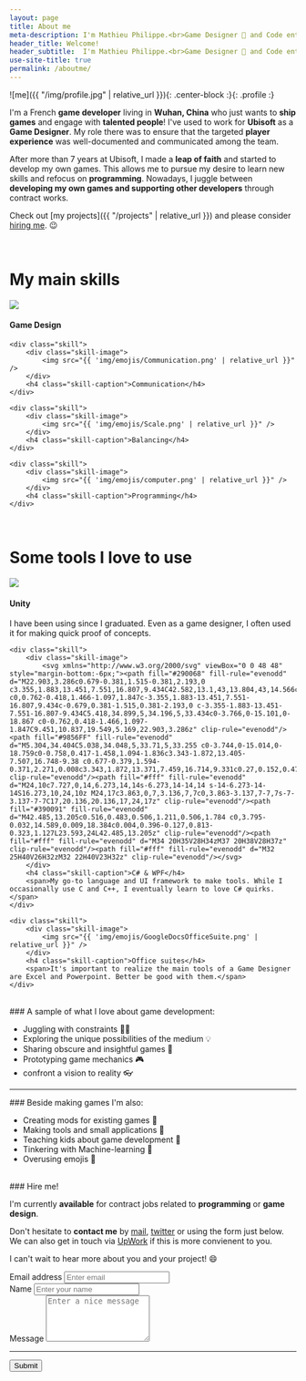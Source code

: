 ```yaml
---
layout: page
title: About me
meta-description: I'm Mathieu Philippe.<br>Game Designer 🎲 and Code enthusiast. 👩‍💻
header_title: Welcome!
header_subtitle:  I'm Mathieu Philippe.<br>Game Designer 🎲 and Code enthusiast. 👩‍💻
use-site-title: true
permalink: /aboutme/
---
```


![me]({{ "/img/profile.jpg" | relative_url }}){: .center-block :}{: .profile :}

I'm a French **game developer** living in **Wuhan, China** who just wants to **ship games** and engage with **talented people**!
I've used to work for **Ubisoft** as a **Game Designer**. My role there was to ensure that the targeted  **player experience** was well-documented and communicated among the team.

After more than 7 years at Ubisoft, I made a **leap of faith** and started to develop my own games. This allows me to pursue my desire to learn new skills and refocus on **programming**.
Nowadays, I juggle between **developing my own games and supporting other developers** through contract works.

Check out [my projects]({{ "/projects" | relative_url }}) and please consider [hiring me](#hire-me). 😉 

<br/>

<div class="centered">
	<h1>My main skills</h1>
</div>

<div class="centered">
	<div class="skill">
		<div class="skill-image">
			<img src="{{ 'img/emojis/Die.png' | relative_url }}" />
		</div>
		<h4 class="skill-caption">Game Design</h4>
	</div>

	<div class="skill">
		<div class="skill-image">
			<img src="{{ 'img/emojis/Communication.png' | relative_url }}" />
		</div>
		<h4 class="skill-caption">Communication</h4>
	</div>
	
	<div class="skill">
		<div class="skill-image">
			<img src="{{ 'img/emojis/Scale.png' | relative_url }}" />
		</div>
		<h4 class="skill-caption">Balancing</h4>
	</div>
	
	<div class="skill">
		<div class="skill-image">
			<img src="{{ 'img/emojis/computer.png' | relative_url }}" />
		</div>
		<h4 class="skill-caption">Programming</h4>
	</div>
</div>

<br/>

<div class="centered">
	<h1>Some tools I love to use</h1>
</div>

<div class="centered">
	<div class="skill">
		<div class="skill-image">
			<img src="{{ 'img/emojis/Unity.png' | relative_url }}" />
		</div>
		<h4 class="skill-caption">Unity</h4>
		<span>I have been using since I graduated. Even as a game designer, I often used it for making quick proof of concepts.</span>
	</div>

	<div class="skill">
		<div class="skill-image">
			<svg xmlns="http://www.w3.org/2000/svg" viewBox="0 0 48 48" style="margin-bottom:-6px;"><path fill="#290068" fill-rule="evenodd" d="M22.903,3.286c0.679-0.381,1.515-0.381,2.193,0 c3.355,1.883,13.451,7.551,16.807,9.434C42.582,13.1,43,13.804,43,14.566c0,3.766,0,15.101,0,18.867 c0,0.762-0.418,1.466-1.097,1.847c-3.355,1.883-13.451,7.551-16.807,9.434c-0.679,0.381-1.515,0.381-2.193,0 c-3.355-1.883-13.451-7.551-16.807-9.434C5.418,34.899,5,34.196,5,33.434c0-3.766,0-15.101,0-18.867 c0-0.762,0.418-1.466,1.097-1.847C9.451,10.837,19.549,5.169,22.903,3.286z" clip-rule="evenodd"/><path fill="#9856FF" fill-rule="evenodd" d="M5.304,34.404C5.038,34.048,5,33.71,5,33.255 c0-3.744,0-15.014,0-18.759c0-0.758,0.417-1.458,1.094-1.836c3.343-1.872,13.405-7.507,16.748-9.38 c0.677-0.379,1.594-0.371,2.271,0.008c3.343,1.872,13.371,7.459,16.714,9.331c0.27,0.152,0.476,0.335,0.66,0.576L5.304,34.404z" clip-rule="evenodd"/><path fill="#fff" fill-rule="evenodd" d="M24,10c7.727,0,14,6.273,14,14s-6.273,14-14,14 s-14-6.273-14-14S16.273,10,24,10z M24,17c3.863,0,7,3.136,7,7c0,3.863-3.137,7-7,7s-7-3.137-7-7C17,20.136,20.136,17,24,17z" clip-rule="evenodd"/><path fill="#390091" fill-rule="evenodd" d="M42.485,13.205c0.516,0.483,0.506,1.211,0.506,1.784 c0,3.795-0.032,14.589,0.009,18.384c0.004,0.396-0.127,0.813-0.323,1.127L23.593,24L42.485,13.205z" clip-rule="evenodd"/><path fill="#fff" fill-rule="evenodd" d="M34 20H35V28H34zM37 20H38V28H37z" clip-rule="evenodd"/><path fill="#fff" fill-rule="evenodd" d="M32 25H40V26H32zM32 22H40V23H32z" clip-rule="evenodd"/></svg>
		</div>
		<h4 class="skill-caption">C# & WPF</h4>
		<span>My go-to language and UI framework to make tools. While I occasionally use C and C++, I eventually learn to love C# quirks.</span>
	</div>
	
	<div class="skill">
		<div class="skill-image">
			<img src="{{ 'img/emojis/GoogleDocsOfficeSuite.png' | relative_url }}" />
		</div>
		<h4 class="skill-caption">Office suites</h4>
		<span>It's important to realize the main tools of a Game Designer are Excel and Powerpoint. Better be good with them.</span>
	</div>
</div>

<br/>
### A sample of what I love about game development:

- Juggling with constraints 🤹‍♂️
- Exploring the unique possibilities of the medium 💡
- Sharing obscure and insightful games 🔎
- Prototyping game mechanics 🎮
- confront a vision to reality 👓

<hr>
### Beside making games I'm also:

- Creating mods for existing games 🚧
- Making tools and small applications 🔨
- Teaching kids about game development 🧒
- Tinkering with Machine-learning 🧠
- Overusing emojis 🚯

<br/>
### Hire me!

I'm currently **available** for contract jobs related to **programming** or **game design**.

Don't hesitate to **contact me** by [mail](mailto:mathieuphilippe.dev@gmail.com), [twitter](https://twitter.com/MoArtis) or using the form just below.<br/>
We can also get in touch via [UpWork](https://www.upwork.com/freelancers/~01cf1023f6add888ea) if this is more convienent to you.

I can't wait to hear more about you and your project! 😄

<form accept-charset="UTF-8" action="https://getform.io/f/ca7ae041-06a5-474c-8e7f-53d85bc9371b" method="POST" enctype="multipart/form-data">
       <div class="form-group">
        <label for="inputEmail" required="required">Email address</label>
        <input type="email" name="email" class="form-control" id="inputEmail" aria-describedby="emailHelp" placeholder="Enter email">
      </div>
      <div class="form-group">
        <label for="inputName">Name</label>
        <input type="text" name="name" class="form-control" id="inputName" placeholder="Enter your name" required="required">
      </div>
	  <div class="form-group">
        <label for="Message">Message</label>
        <textarea style="resize: vertical;" name="Message" class="form-control" id="Message" placeholder="Enter a nice message" required="required" rows="5"></textarea>
      </div>
	  <hr>
      <button type="submit" class="btn btn-primary">Submit</button>
</form>
